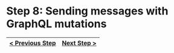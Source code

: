 # Step 8: Sending messages with GraphQL mutations

[//]: # (head-end)




[//]: # (foot-start)

[{]: <helper> (navStep)

| [< Previous Step](https://github.com/Urigo/WhatsApp-Clone-Client-React/tree/step-by-step-final@next/.tortilla/manuals/views/step7.md) | [Next Step >](https://github.com/Urigo/WhatsApp-Clone-Client-React/tree/step-by-step-final@next/.tortilla/manuals/views/step9.md) |
|:--------------------------------|--------------------------------:|

[}]: #
